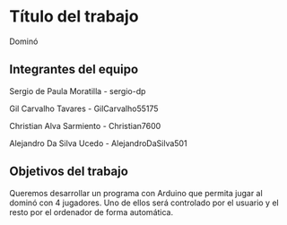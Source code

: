 # Título del trabajo

Dominó

## Integrantes del equipo

Sergio de Paula Moratilla - sergio-dp

Gil Carvalho Tavares - GilCarvalho55175

Christian Alva Sarmiento - Christian7600

Alejandro Da Silva Ucedo - AlejandroDaSilva501

## Objetivos del trabajo

Queremos desarrollar un programa con Arduino que permita
jugar al dominó con 4 jugadores. Uno de ellos será controlado
por el usuario y el resto por el ordenador de forma automática.

